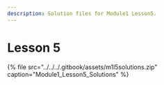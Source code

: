 ```yaml
---
description: Solution files for Module1 Lesson5.
---
```


# Lesson 5

{% file src="../../../.gitbook/assets/m1l5solutions.zip" caption="Module1\_Lesson5\_Solutions" %}

